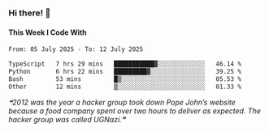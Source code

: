### Hi there! 👋

#### This Week I Code With
<!--START_SECTION:waka-->

```txt
From: 05 July 2025 - To: 12 July 2025

TypeScript   7 hrs 29 mins   ███████████▓░░░░░░░░░░░░░   46.14 %
Python       6 hrs 22 mins   █████████▓░░░░░░░░░░░░░░░   39.25 %
Bash         53 mins         █▒░░░░░░░░░░░░░░░░░░░░░░░   05.53 %
Other        12 mins         ▒░░░░░░░░░░░░░░░░░░░░░░░░   01.33 %
```

<!--END_SECTION:waka-->

<!--STARTS_HERE_QUOTE_README-->
<i>❝2012 was the year a hacker group took down Pope John’s website because a food company spent over two hours to deliver as expected. The hacker group was called UGNazi.❞</i>
<!--ENDS_HERE_QUOTE_README-->
